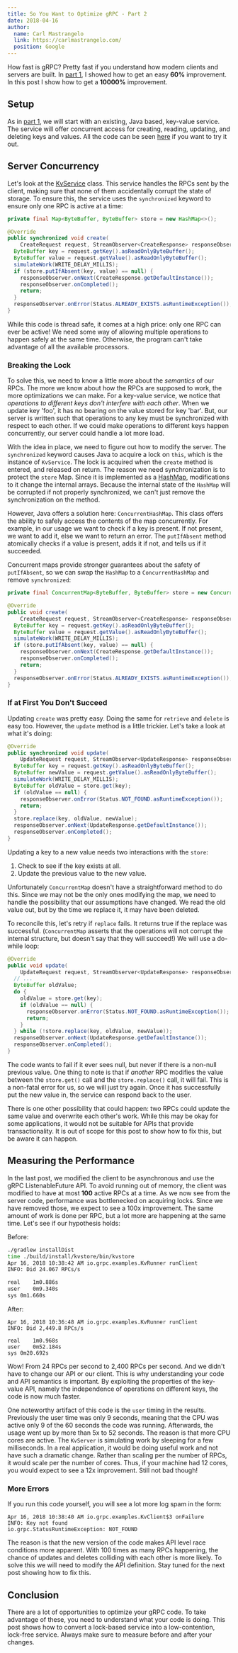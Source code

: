 ```yaml
---
title: So You Want to Optimize gRPC - Part 2
date: 2018-04-16
author:
  name: Carl Mastrangelo
  link: https://carlmastrangelo.com/
  position: Google
---
```


How fast is gRPC?  Pretty fast if you understand how modern clients and servers are built.  In
[part 1](/blog/optimizing-grpc-part-1/), I showed how to get an easy **60%** improvement.  In this
post I show how to get a **10000%** improvement.

<!--more-->

## Setup

As in [part 1](/blog/optimizing-grpc-part-1/), we will start with an existing, Java based,
key-value service.  The service will offer concurrent access for creating, reading, updating,
and deleting keys and values.  All the code can be seen
[here](https://github.com/carl-mastrangelo/kvstore/tree/03-nonblocking-server) if you want to try
it out.

## Server Concurrency

Let's look at the [KvService](https://github.com/carl-mastrangelo/kvstore/blob/f422b1b6e7c69f8c07f96ed4ddba64757242352c/src/main/java/io/grpc/examples/KvService.java)
class.  This service handles the RPCs sent by the client, making sure that none of them
accidentally corrupt the state of storage.  To ensure this, the service uses the `synchronized`
keyword to ensure only one RPC is active at a time:

```java
private final Map<ByteBuffer, ByteBuffer> store = new HashMap<>();

@Override
public synchronized void create(
    CreateRequest request, StreamObserver<CreateResponse> responseObserver) {
  ByteBuffer key = request.getKey().asReadOnlyByteBuffer();
  ByteBuffer value = request.getValue().asReadOnlyByteBuffer();
  simulateWork(WRITE_DELAY_MILLIS);
  if (store.putIfAbsent(key, value) == null) {
    responseObserver.onNext(CreateResponse.getDefaultInstance());
    responseObserver.onCompleted();
    return;
  }
  responseObserver.onError(Status.ALREADY_EXISTS.asRuntimeException());
}
```

While this code is thread safe, it comes at a high price: only one RPC can ever be active!  We
need some way of allowing multiple operations to happen safely at the same time.  Otherwise,
the program can't take advantage of all the available processors.

### Breaking the Lock

To solve this, we need to know a little more about the _semantics_ of our RPCs.  The more we know
about how the RPCs are supposed to work, the more optimizations we can make.  For a key-value
service, we notice that _operations to different keys don't interfere with each other_.  When
we update key 'foo', it has no bearing on the value stored for key 'bar'.  But, our server is
written such that operations to any key must be synchronized with respect to each other.  If we
could make operations to different keys happen concurrently, our server could handle a lot more
load.

With the idea in place, we need to figure out how to modify the server.  The
`synchronized` keyword causes Java to acquire a lock on `this`, which is the instance of
`KvService`.  The lock is acquired when the `create` method is entered, and released on return.
The reason we need synchronization is to protect the `store` Map.  Since it is implemented as a
[HashMap](https://en.wikipedia.org/wiki/Hash_table), modifications to it change the internal
arrays.  Because the internal state of the `HashMap` will be corrupted if not properly
synchronized, we can't just remove the synchronization on the method.

However, Java offers a solution here: `ConcurrentHashMap`.  This class offers the ability to
safely access the contents of the map concurrently.  For example, in our usage we want to check
if a key is present.   If not present, we want to add it, else we want to return an error.  The
`putIfAbsent` method atomically checks if a value is present, adds it if not, and tells us if
it succeeded.

Concurrent maps provide stronger guarantees about the safety of `putIfAbsent`, so we can swap the
`HashMap` to a `ConcurrentHashMap` and remove `synchronized`:

```java
private final ConcurrentMap<ByteBuffer, ByteBuffer> store = new ConcurrentHashMap<>();

@Override
public void create(
    CreateRequest request, StreamObserver<CreateResponse> responseObserver) {
  ByteBuffer key = request.getKey().asReadOnlyByteBuffer();
  ByteBuffer value = request.getValue().asReadOnlyByteBuffer();
  simulateWork(WRITE_DELAY_MILLIS);
  if (store.putIfAbsent(key, value) == null) {
    responseObserver.onNext(CreateResponse.getDefaultInstance());
    responseObserver.onCompleted();
    return;
  }
  responseObserver.onError(Status.ALREADY_EXISTS.asRuntimeException());
}
```

### If at First You Don't Succeed

Updating `create` was pretty easy.  Doing the same for `retrieve` and `delete` is easy too.
However, the `update` method is a little trickier.  Let's take a look at what it's doing:

```java
@Override
public synchronized void update(
    UpdateRequest request, StreamObserver<UpdateResponse> responseObserver) {
  ByteBuffer key = request.getKey().asReadOnlyByteBuffer();
  ByteBuffer newValue = request.getValue().asReadOnlyByteBuffer();
  simulateWork(WRITE_DELAY_MILLIS);
  ByteBuffer oldValue = store.get(key);
  if (oldValue == null) {
    responseObserver.onError(Status.NOT_FOUND.asRuntimeException());
    return;
  }
  store.replace(key, oldValue, newValue);
  responseObserver.onNext(UpdateResponse.getDefaultInstance());
  responseObserver.onCompleted();
}
```

Updating a key to a new value needs two interactions with the `store`:

1.  Check to see if the key exists at all.
2.  Update the previous value to the new value.

Unfortunately `ConcurrentMap` doesn't have a straightforward method to do this.  Since we may not
be the only ones modifying the map, we need to handle the possibility that our assumptions
have changed.  We read the old value out, but by the time we replace it, it may have been deleted.

To reconcile this, let's retry if `replace` fails.   It returns true if the replace
was successful.  (`ConcurrentMap` asserts that the operations will not corrupt the internal
structure, but doesn't say that they will succeed!)  We will use a do-while loop:

```java
@Override
public void update(
    UpdateRequest request, StreamObserver<UpdateResponse> responseObserver) {
  // ...
  ByteBuffer oldValue;
  do {
    oldValue = store.get(key);
    if (oldValue == null) {
      responseObserver.onError(Status.NOT_FOUND.asRuntimeException());
      return;
    }
  } while (!store.replace(key, oldValue, newValue));
  responseObserver.onNext(UpdateResponse.getDefaultInstance());
  responseObserver.onCompleted();
}
```

The code wants to fail if it ever sees null, but never if there is a non-null previous value.  One
thing to note is that if _another_ RPC modifies the value between the `store.get()` call and the
`store.replace()` call, it will fail.  This is a non-fatal error for us, so we will just try again.
Once it has successfully put the new value in, the service can respond back to the user.

There is one other possibility that could happen: two RPCs could update the same value and
overwrite each other's work.  While this may be okay for some applications, it would not be
suitable for APIs that provide transactionality.  It is out of scope for this post to show how to
fix this, but be aware it can happen.

## Measuring the Performance

In the last post, we modified the client to be asynchronous and use the gRPC ListenableFuture API.
To avoid running out of memory, the client was modified to have at most **100** active RPCs at a
time.  As we now see from the server code, performance was bottlenecked on acquiring locks.
Since we have removed those, we expect to see a 100x improvement.  The same amount of work is done
per RPC, but a lot more are happening at the same time.  Let's see if our hypothesis holds:

Before:

```sh
./gradlew installDist
time ./build/install/kvstore/bin/kvstore
Apr 16, 2018 10:38:42 AM io.grpc.examples.KvRunner runClient
INFO: Did 24.067 RPCs/s

real	1m0.886s
user	0m9.340s
sys	0m1.660s
```

After:

```node
Apr 16, 2018 10:36:48 AM io.grpc.examples.KvRunner runClient
INFO: Did 2,449.8 RPCs/s

real	1m0.968s
user	0m52.184s
sys	0m20.692s
```

Wow!  From 24 RPCs per second to 2,400 RPCs per second.  And we didn't have to change our API or
our client.  This is why understanding your code and API semantics is important.  By exploiting the
properties of the key-value API, namely the independence of operations on different keys, the code
is now much faster.

One noteworthy artifact of this code is the `user` timing in the results.  Previously the user time
was only 9 seconds, meaning that the CPU was active only 9 of the 60 seconds the code was running.
Afterwards, the usage went up by more than 5x to 52 seconds.  The reason is that more CPU cores are
active.  The `KvServer` is simulating work by sleeping for a few milliseconds.  In a real
application, it would be doing useful work and not have such a dramatic change.  Rather than
scaling per the number of RPCs, it would scale per the number of cores.  Thus, if your machine had
12 cores, you would expect to see a 12x improvement.  Still not bad though!

### More Errors

If you run this code yourself, you will see a lot more log spam in the form:

```nocode
Apr 16, 2018 10:38:40 AM io.grpc.examples.KvClient$3 onFailure
INFO: Key not found
io.grpc.StatusRuntimeException: NOT_FOUND
```

The reason is that the new version of the code makes API level race conditions more apparent.
With 100 times as many RPCs happening, the chance of updates and deletes colliding with each other
is more likely.  To solve this we will need to modify the API definition.   Stay tuned for the next
post showing how to fix this.

## Conclusion

There are a lot of opportunities to optimize your gRPC code.  To take advantage of these, you
need to understand what your code is doing.  This post shows how to convert a lock-based service into
a low-contention, lock-free service.  Always make sure to measure before and after your changes.
